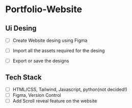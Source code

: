 # Portfolio-Website

## Ui Desing

- [ ] Create Website desing using Figma
- [ ] Import all the assets required for the desing
- [ ] Export or save the designs


## Tech Stack

- [ ] HTML/CSS, Tailwind, Javascript, python(not decided!)
- [ ] Figma, Version Control
- [ ] Add Scroll reveal feature on the website
